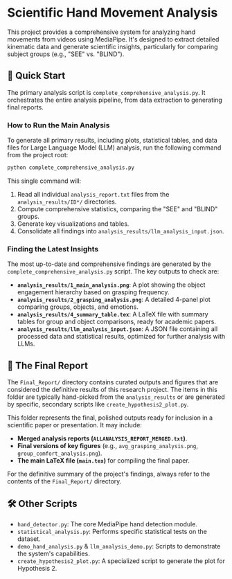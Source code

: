 # Scientific Hand Movement Analysis

This project provides a comprehensive system for analyzing hand movements from videos using MediaPipe. It's designed to extract detailed kinematic data and generate scientific insights, particularly for comparing subject groups (e.g., "SEE" vs. "BLIND").

## 🚀 Quick Start

The primary analysis script is `complete_comprehensive_analysis.py`. It orchestrates the entire analysis pipeline, from data extraction to generating final reports.

### How to Run the Main Analysis

To generate all primary results, including plots, statistical tables, and data files for Large Language Model (LLM) analysis, run the following command from the project root:

```bash
python complete_comprehensive_analysis.py
```

This single command will:
1.  Read all individual `analysis_report.txt` files from the `analysis_results/ID*/` directories.
2.  Compute comprehensive statistics, comparing the "SEE" and "BLIND" groups.
3.  Generate key visualizations and tables.
4.  Consolidate all findings into `analysis_results/llm_analysis_input.json`.

### Finding the Latest Insights

The most up-to-date and comprehensive findings are generated by the `complete_comprehensive_analysis.py` script. The key outputs to check are:

*   **`analysis_results/1_main_analysis.png`**: A plot showing the object engagement hierarchy based on grasping frequency.
*   **`analysis_results/2_grasping_analysis.png`**: A detailed 4-panel plot comparing groups, objects, and emotions.
*   **`analysis_results/4_summary_table.tex`**: A LaTeX file with summary tables for group and object comparisons, ready for academic papers.
*   **`analysis_results/llm_analysis_input.json`**: A JSON file containing all processed data and statistical results, optimized for further analysis with LLMs.

## 📁 The Final Report

The `Final_Report/` directory contains curated outputs and figures that are considered the definitive results of this research project. The items in this folder are typically hand-picked from the `analysis_results` or are generated by specific, secondary scripts like `create_hypothesis2_plot.py`.

This folder represents the final, polished outputs ready for inclusion in a scientific paper or presentation. It may include:

*   **Merged analysis reports (`ALLANALYSIS_REPORT_MERGED.txt`)**.
*   **Final versions of key figures** (e.g., `avg_grasping_analysis.png`, `group_comfort_analysis.png`).
*   **The main LaTeX file (`main.tex`)** for compiling the final paper.

For the definitive summary of the project's findings, always refer to the contents of the `Final_Report/` directory.

## 🛠️ Other Scripts

*   `hand_detector.py`: The core MediaPipe hand detection module.
*   `statistical_analysis.py`: Performs specific statistical tests on the dataset.
*   `demo_hand_analysis.py` & `llm_analysis_demo.py`: Scripts to demonstrate the system's capabilities.
*   `create_hypothesis2_plot.py`: A specialized script to generate the plot for Hypothesis 2. 